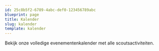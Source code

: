 ```yaml
---
id: 25c8b5f2-6789-4abc-def0-123456789abc
blueprint: page
title: Kalender
slug: kalender
template: kalender
---
```

Bekijk onze volledige evenementenkalender met alle scoutsactiviteiten.
